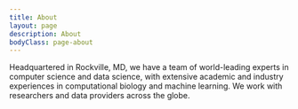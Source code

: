 ```yaml
---
title: About
layout: page
description: About
bodyClass: page-about
---
```



Headquartered in Rockville, MD, we have a team of world-leading experts in computer science and data science, with extensive academic and industry experiences in computational biology and machine learning. We work with researchers and data providers across the globe.